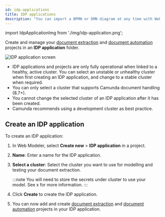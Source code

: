 ```yaml
---
id: idp-applications
title: IDP applications
description: "You can import a BPMN or DMN diagram at any time with Web Modeler."
---
```


import IdpApplicationImg from './img/idp-application.png';

Create and manage your [document extraction](idp-document-extraction.md) and [document automation](idp-document-automation.md) projects in an **IDP application** folder.

<img src={IdpApplicationImg} alt="IDP application screen" />

- IDP applications and projects are only fully operational when linked to a healthy, active cluster. You can select an unstable or unhealthy cluster when first creating an IDP application, and change to a stable cluster when required.
- You can only select a cluster that supports Camunda document handling (8.7+).
- You cannot change the selected cluster of an IDP application after it has been created.
- Camunda recommends using a development cluster as best practice.

## Create an IDP application

To create an IDP application:

1. In Web Modeler, select **Create new** > **IDP application** in a project.
1. **Name**: Enter a name for the IDP application.
1. **Select a cluster**: Select the cluster you want to use for modelling and testing your document extraction.

   :::note
   You will need to store the secrets under cluster to use your model. See x for more information.
   :::

1. Click **Create** to create the IDP application.
1. You can now add and create [document extraction](idp-document-extraction.md) and [document automation](idp-document-automation.md) projects in your IDP application.
